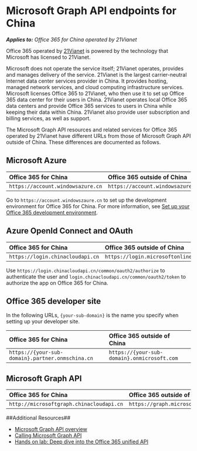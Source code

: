 # Microsoft Graph API endpoints for China

 _**Applies to:**  Office 365 for China operated by 21Vianet_

Office 365 operated by [21Vianet](http://www.en.21vianet.com/) is powered by the technology that Microsoft has licensed to 21Vianet. 

Microsoft does not operate the service itself; 21Vianet operates, provides and manages delivery of the service. 21Vianet is the largest carrier-neutral Internet data center services provider in China. It provides hosting, managed network services, and cloud computing infrastructure services. Microsoft licenses Office 365 to 21Vianet, who then use it to set up Office 365 data center for their users in China. 21Vianet operates local Office 365 data centers and provide Office 365 services to users in China while keeping their data within China. 21Vianet also provide user subscription and billing services, as well as support. 

The Microsoft Graph API resources and related services for Office 365 operated by 21Vianet have different URLs from those of Microsoft Graph API outside of China. These differences are documented as follows.

## Microsoft Azure

|**Office 365 for China**|**Office 365 outside of China**|
|:-----|:-----|
|`https://account.windowsazure.cn` | `https://account.windowsazure.com` |

Go to `https://account.windowszaure.cn` to set up the development environment for Office 365 for China.   For more information, see [Set up your Office 365 development environment](..\howto\setup-development-environment.md).

## Azure OpenId Connect and OAuth

|**Office 365 for China**|**Office 365 outside of China**|
|:-----|:-----|
| `https://login.chinacloudapi.cn` | `https://login.microsoftonline.com` |

Use `https://login.chinacloudapi.cn/common/oauth2/authorize` to authenticate the user and `login.chinacloudapi.cn/common/oauth2/token` to authorize the app on Office 365 for China.

## Office 365 developer site

In the following URLs, `{your-sub-domain}` is the name you specify when setting up your developer site.

|**Office 365 for China**|**Office 365 outside of China**|
|:-----|:-----|
| `https://{your-sub-domain}.partner.onmschina.cn` | `https://{your-sub-domain}.onmicrosoft.com` |

##  Microsoft Graph API
|**Office 365 for China**|**Office 365 outside of China**|
|:-----|:-----|
|`http://microsoftgraph.chinacloudapi.cn` |  `https://graph.microsoft.com` |

##Additional Resources##

- [Microsoft Graph API overview](\microsoft-graph-api-overview.md)
- [Calling Microsoft Graph API](\call-microsoft-graph-api.md)
- [Hands on lab: Deep dive into the Office 365 unified API](http://dev.office.com/hands-on-labs/4585)
